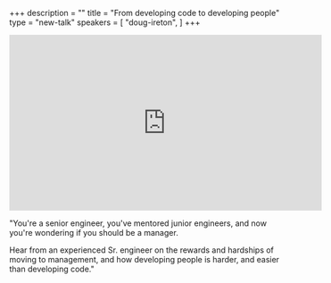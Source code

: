 +++
description = ""
title = "From developing code to developing people"
type = "new-talk"
speakers = [
        "doug-ireton",
]
+++
<iframe width="560" height="315" src="https://www.youtube-nocookie.com/embed/B1mAQKN9IQM" frameborder="0" allowfullscreen></iframe>

"You're a senior engineer, you've mentored junior engineers, and now you're wondering if you should be a manager.
 
 Hear from an experienced Sr. engineer on the rewards and hardships of moving to management, and how developing people is harder, and easier than developing code."